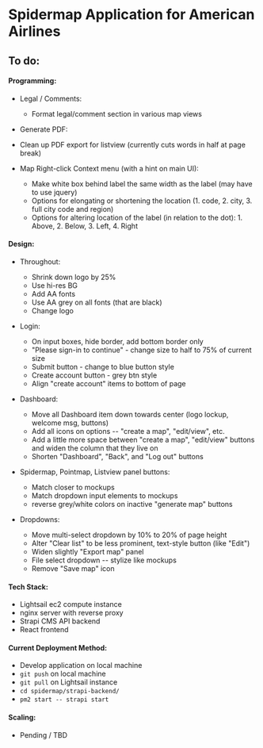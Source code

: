 # Spidermap Application for American Airlines

## To do:

#### Programming:

  - Legal / Comments:
    - Format legal/comment section in various map views


  - Generate PDF:
   - Clean up PDF export for listview (currently cuts words in half at page break)


  - Map Right-click Context menu (with a hint on main UI):
    - Make white box behind label the same width as the label (may have to use jquery)
    - Options for elongating or shortening the location (1. code, 2. city, 3. full city code and region)
    - Options for altering location of the label (in relation to the dot): 1. Above, 2. Below, 3. Left, 4. Right


#### Design:

  - Throughout:
    - Shrink down logo by 25%
    - Use hi-res BG
    - Add AA fonts
    - Use AA grey on all fonts (that are black)
    - Change logo


  - Login:
    - On input boxes, hide border, add bottom border only
    - "Please sign-in to continue" - change size to half to 75% of current size
    - Submit button - change to blue button style
    - Create account button - grey btn style
    - Align "create account" items to bottom of page


  - Dashboard:
    - Move all Dashboard item down towards center (logo lockup, welcome msg, buttons)
    - Add all icons on options -- "create a map", "edit/view", etc.
    - Add a little more space between "create a map", "edit/view" buttons and widen the column that they live on
    - Shorten "Dashboard", "Back", and "Log out" buttons


  - Spidermap, Pointmap, Listview panel buttons:
    - Match closer to mockups
    - Match dropdown input elements to mockups
    - reverse grey/white colors on inactive "generate map" buttons


  - Dropdowns:
    - Move multi-select dropdown by 10% to 20% of page height
    - Alter "Clear list" to be less prominent, text-style button (like "Edit")
    - Widen slightly "Export map" panel
    - File select dropdown -- stylize like mockups
    - Remove "Save map" icon



#### Tech Stack:
  - Lightsail ec2 compute instance
  - nginx server with reverse proxy
  - Strapi CMS API backend
  - React frontend

#### Current Deployment Method:
  - Develop application on local machine
  - `git push` on local machine
  - `git pull` on Lightsail instance
  - `cd spidermap/strapi-backend/`
  - `pm2 start -- strapi start`

#### Scaling:
  - Pending / TBD
